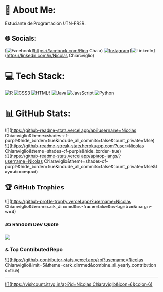 # 💫 About Me:
Estudiante de Programación UTN-FRSR. <br>


## 🌐 Socials:
[![Facebook](https://img.shields.io/badge/Facebook-%231877F2.svg?logo=Facebook&logoColor=white)](https://facebook.com/Nico Chara) [![Instagram](https://img.shields.io/badge/Instagram-%23E4405F.svg?logo=Instagram&logoColor=white)](https://instagram.com/chara_nico.8) [![LinkedIn](https://img.shields.io/badge/LinkedIn-%230077B5.svg?logo=linkedin&logoColor=white)](https://linkedin.com/in/Nicolas Chiaraviglio) 

# 💻 Tech Stack:
![R](https://img.shields.io/badge/r-%23276DC3.svg?style=flat&logo=r&logoColor=white) ![CSS3](https://img.shields.io/badge/css3-%231572B6.svg?style=flat&logo=css3&logoColor=white) ![HTML5](https://img.shields.io/badge/html5-%23E34F26.svg?style=flat&logo=html5&logoColor=white) ![Java](https://img.shields.io/badge/java-%23ED8B00.svg?style=flat&logo=java&logoColor=white) ![JavaScript](https://img.shields.io/badge/javascript-%23323330.svg?style=flat&logo=javascript&logoColor=%23F7DF1E) ![Python](https://img.shields.io/badge/python-3670A0?style=flat&logo=python&logoColor=ffdd54)
# 📊 GitHub Stats:
![](https://github-readme-stats.vercel.app/api?username=Nicolas Chiaraviglio&theme=shades-of-purple&hide_border=true&include_all_commits=false&count_private=false)<br/>
![](https://github-readme-streak-stats.herokuapp.com/?user=Nicolas Chiaraviglio&theme=shades-of-purple&hide_border=true)<br/>
![](https://github-readme-stats.vercel.app/api/top-langs/?username=Nicolas Chiaraviglio&theme=shades-of-purple&hide_border=true&include_all_commits=false&count_private=false&layout=compact)

## 🏆 GitHub Trophies
![](https://github-profile-trophy.vercel.app/?username=Nicolas Chiaraviglio&theme=dark_dimmed&no-frame=false&no-bg=true&margin-w=4)

### ✍️ Random Dev Quote
![](https://quotes-github-readme.vercel.app/api?type=horizontal&theme=tokyonight)

### 🔝 Top Contributed Repo
![](https://github-contributor-stats.vercel.app/api?username=Nicolas Chiaraviglio&limit=5&theme=dark_dimmed&combine_all_yearly_contributions=true)

---
[![](https://visitcount.itsvg.in/api?id=Nicolas Chiaraviglio&icon=6&color=6)](https://visitcount.itsvg.in)

<!-- Proudly created with GPRM ( https://gprm.itsvg.in ) -->
